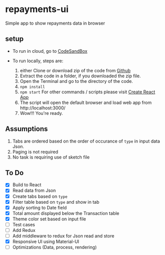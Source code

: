 # repayments-ui

Simple app to show repayments data in browser

## setup

- To run in cloud, go to [CodeSandBox](https://hykt0.csb.app/)

- To run locally, steps are:
  1. either Clone or download zip of the code from [Github](https://github.com/paritosh149/repayments-ui)
  2. Extract the code in a folder, if you downloaded the zip file.
  3. Open the Terminal and go to the directory of the code.
  4. `npm install`
  5. `npm start` For other commands / scripts please visit [Create React App](https://create-react-app.dev/docs/available-scripts)
  6. The script will open the default browser and load web app from http://localhost:3000/
  7. Wow!!! You're ready.

## Assumptions

1. Tabs are ordered based on the order of occurance of `type` in input data Json.
2. Paging is not required
3. No task is requiring use of sketch file

## To Do

- [x] Build to React
- [x] Read data from Json
- [x] Create tabs based on `type`
- [x] Filter table based on `type` and show in tab
- [x] Apply sorting to Date field
- [x] Total amount displayed below the Transaction table
- [x] Theme color set based on input file
- [ ] Test cases
- [ ] Add Redux
- [ ] Add middleware to redux for Json read and store
- [x] Responsive UI using Material-UI
- [ ] Optimizations (Data, process, rendering)
